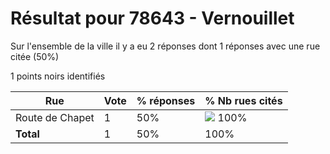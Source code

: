# Résultat pour 78643 - Vernouillet

Sur l'ensemble de la ville il y a eu 2 réponses dont 1 réponses avec une rue citée (50%)

1 points noirs identifiés

| Rue | Vote | % réponses | % Nb rues cités|
|-----|------|------------|----------------|
| Route de Chapet | 1 | 50% | <img src="../../img/bar_100.gif" />&nbsp;100%|
| **Total** | 1 | 50% | 100%|
